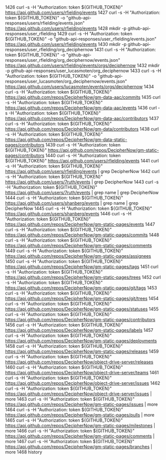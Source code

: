  1426  curl -s -H "Authorization: token ${GITHUB_TOKEN}" https://api.github.com/users/rfielding/events
 1427  curl -s -H "Authorization: token ${GITHUB_TOKEN}" -o "github-api-responses/users/rfielding/events.json" https://api.github.com/users/rfielding/events
 1428  mkdir -p github-api-responses/user_rfielding
 1429  curl -s -H "Authorization: token ${GITHUB_TOKEN}" -o "github-api-responses/user_rfielding/events.json" https://api.github.com/users/rfielding/events
 1430  mkdir -p github-api-responses/user_rfielding/org_deciphernow
 1431  curl -s -H "Authorization: token ${GITHUB_TOKEN}" -o "github-api-responses/user_rfielding/org_deciphernow/events.json" https://api.github.com/users/rfielding/events/orgs/deciphernow
 1432  mkdir -p github-api-responses/user_lucasmoten/org_deciphernow
 1433  curl -s -H "Authorization: token ${GITHUB_TOKEN}" -o "github-api-responses/user_lucasmoten/org_deciphernow/events.json" https://api.github.com/users/lucasmoten/events/orgs/deciphernow
 1434  curl -s -H "Authorization: token ${GITHUB_TOKEN}" https://api.github.com/repos/DecipherNow/gm-data-aac/commits
 1435  curl -s -H "Authorization: token ${GITHUB_TOKEN}" https://api.github.com/repos/DecipherNow/gm-data-aac/events
 1436  curl -s -H "Authorization: token ${GITHUB_TOKEN}" https://api.github.com/repos/DecipherNow/gm-data-aac/contributors
 1437  curl -s -H "Authorization: token ${GITHUB_TOKEN}" https://api.github.com/repos/DecipherNow/gm-data/contributors
 1438  curl -s -H "Authorization: token ${GITHUB_TOKEN}" https://api.github.com/repos/DecipherNow/gm-data-static-pages/contributors
 1439  curl -s -H "Authorization: token ${GITHUB_TOKEN}" https://api.github.com/repos/DecipherNow/gm-static-pages/contributors
 1440  curl -s -H "Authorization: token ${GITHUB_TOKEN}" https://api.github.com/users/rfielding/events
 1441  curl -s -H "Authorization: token ${GITHUB_TOKEN}" https://api.github.com/users/rfielding/events | grep DecipherNow
 1442  curl -s -H "Authorization: token ${GITHUB_TOKEN}" https://api.github.com/users/7ruth/events | grep DecipherNow
 1443  curl -s -H "Authorization: token ${GITHUB_TOKEN}" https://api.github.com/users/7ruth/events | grep name | grep DecipherNow
 1444  curl -s -H "Authorization: token ${GITHUB_TOKEN}" https://api.github.com/users/shanberg/events | grep name | grep DecipherNow
 1445  curl -s -H "Authorization: token ${GITHUB_TOKEN}" https://api.github.com/users/shanberg/events
 1446  curl -s -H "Authorization: token ${GITHUB_TOKEN}" https://api.github.com/repos/DecipherNow/gm-static-pages/events
 1447  curl -s -H "Authorization: token ${GITHUB_TOKEN}" https://api.github.com/repos/DecipherNow/gm-static-pages/commits
 1448  curl -s -H "Authorization: token ${GITHUB_TOKEN}" https://api.github.com/repos/DecipherNow/gm-static-pages/comments
 1449  curl -s -H "Authorization: token ${GITHUB_TOKEN}" https://api.github.com/repos/DecipherNow/gm-static-pages/assignees
 1450  curl -s -H "Authorization: token ${GITHUB_TOKEN}" https://api.github.com/repos/DecipherNow/gm-static-pages/tags
 1451  curl -s -H "Authorization: token ${GITHUB_TOKEN}" https://api.github.com/repos/DecipherNow/gm-static-pages/trees
 1452  curl -s -H "Authorization: token ${GITHUB_TOKEN}" https://api.github.com/repos/DecipherNow/gm-static-pages/git/tags
 1453  curl -s -H "Authorization: token ${GITHUB_TOKEN}" https://api.github.com/repos/DecipherNow/gm-static-pages/git/trees
 1454  curl -s -H "Authorization: token ${GITHUB_TOKEN}" https://api.github.com/repos/DecipherNow/gm-static-pages/statuses
 1455  curl -s -H "Authorization: token ${GITHUB_TOKEN}" https://api.github.com/repos/DecipherNow/gm-static-pages/contributors
 1456  curl -s -H "Authorization: token ${GITHUB_TOKEN}" https://api.github.com/repos/DecipherNow/gm-static-pages/labels
 1457  curl -s -H "Authorization: token ${GITHUB_TOKEN}" https://api.github.com/repos/DecipherNow/gm-static-pages/deployments
 1458  curl -s -H "Authorization: token ${GITHUB_TOKEN}" https://api.github.com/repos/DecipherNow/gm-static-pages/releases
 1459  curl -s -H "Authorization: token ${GITHUB_TOKEN}" https://api.github.com/repos/DecipherNow/object-drive-server/releases
 1460  curl -s -H "Authorization: token ${GITHUB_TOKEN}" https://api.github.com/repos/DecipherNow/object-drive-server/teams
 1461  curl -s -H "Authorization: token ${GITHUB_TOKEN}" https://api.github.com/repos/DecipherNow/object-drive-server/issues
 1462  curl -s -H "Authorization: token ${GITHUB_TOKEN}" https://api.github.com/repos/DecipherNow/object-drive-server/issues | more
 1463  curl -s -H "Authorization: token ${GITHUB_TOKEN}" https://api.github.com/repos/DecipherNow/gm-static-pages/issues | more
 1464  curl -s -H "Authorization: token ${GITHUB_TOKEN}" https://api.github.com/repos/DecipherNow/gm-static-pages/pulls | more
 1465  curl -s -H "Authorization: token ${GITHUB_TOKEN}" https://api.github.com/repos/DecipherNow/gm-static-pages/milestones | more
 1466  curl -s -H "Authorization: token ${GITHUB_TOKEN}" https://api.github.com/repos/DecipherNow/gm-static-pages/comments | more
 1467  curl -s -H "Authorization: token ${GITHUB_TOKEN}" https://api.github.com/repos/DecipherNow/gm-static-pages/branches | more
 1468  history